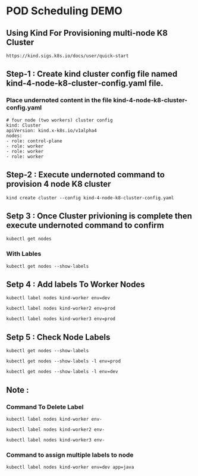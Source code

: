 # POD Scheduling DEMO

## Using Kind For Provisioning multi-node K8 Cluster

```
https://kind.sigs.k8s.io/docs/user/quick-start 
```

## Step-1 : Create kind cluster config file named kind-4-node-k8-cluster-config.yaml file. 

### Place undernoted content in the file kind-4-node-k8-cluster-config.yaml

```
# four node (two workers) cluster config
kind: Cluster
apiVersion: kind.x-k8s.io/v1alpha4
nodes:
- role: control-plane
- role: worker
- role: worker
- role: worker

```

## Step-2 : Execute undernoted command to provision 4 node K8 cluster

```
kind create cluster --config kind-4-node-k8-cluster-config.yaml

```

## Setp 3 : Once Cluster privioning is complete then execute undernoted command to confirm 

```
kubectl get nodes 
```

### With Lables

```
kubectl get nodes --show-labels
```

## Setp 4 : Add labels To Worker Nodes  

```
kubectl label nodes kind-worker env=dev
```
```
kubectl label nodes kind-worker2 env=prod
```
```
kubectl label nodes kind-worker3 env=prod
```

## Setp 5 : Check Node Labels


```
kubectl get nodes --show-labels
```

```
kubectl get nodes --show-labels -l env=prod
```

```
kubectl get nodes --show-labels -l env=dev
```


## Note : 

### Command To Delete Label 

```
kubectl label nodes kind-worker env-
```
```
kubectl label nodes kind-worker2 env-
```
```
kubectl label nodes kind-worker3 env-
```

### Command to assign multiple labels to node

```
kubectl label nodes kind-worker env=dev app=java
```












